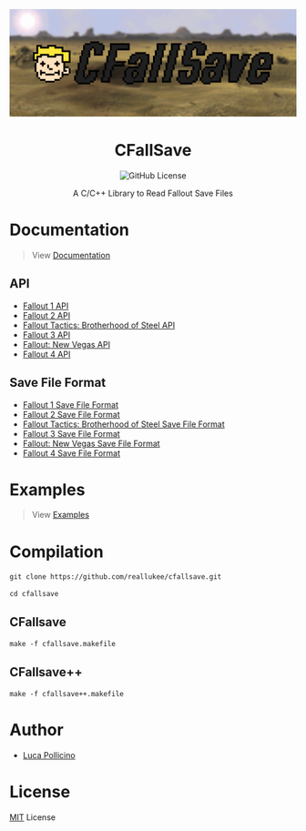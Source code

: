 <div align="center">

![Logo](./assets/banner-logo+cfallsave.png)

# CFallSave

![GitHub License](https://img.shields.io/github/license/reallukee/cfallsave?style=flat&label=License)

A C/C++ Library to Read Fallout Save Files

</div>



# Documentation

> View [Documentation](./DOCS.md)

## API

* [Fallout 1 API](./docs/fo1.md)
* [Fallout 2 API](./docs/fo2.md)
* [Fallout Tactics: Brotherhood of Steel API](./docs/fotbos.md)
* [Fallout 3 API](./docs/fo3.md)
* [Fallout: New Vegas API](./docs/fonv.md)
* [Fallout 4 API](./docs/fo4.md)

## Save File Format

* [Fallout 1 Save File Format](./docs/fo1-save-format.md)
* [Fallout 2 Save File Format](./docs/fo2-save-format.md)
* [Fallout Tactics: Brotherhood of Steel Save File Format](./docs/fotbos-save-format.md)
* [Fallout 3 Save File Format](./docs/fo3-save-format.md)
* [Fallout: New Vegas Save File Format](./docs/fonv-save-format.md)
* [Fallout 4 Save File Format](./docs/fo4-save-format.md)



# Examples

> View [Examples](./EXAMPLES.md)



# Compilation

```
git clone https://github.com/reallukee/cfallsave.git
```

```
cd cfallsave
```

## CFallsave

```
make -f cfallsave.makefile
```

## CFallsave++

```
make -f cfallsave++.makefile
```

# Author

* [Luca Pollicino](https://github.com/reallukee)



# License

[MIT](./LICENSE) License
